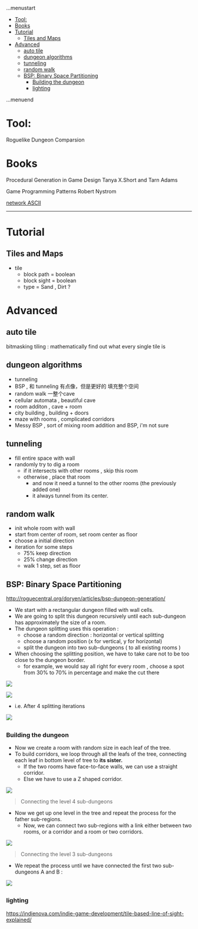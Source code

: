 ...menustart

 - [Tool:](#1f36ce0c302c8d31f2c4ce8b927047ab)
 - [Books](#6225eb5bf8a031f750a1b03f810ccc6a)
 - [Tutorial](#368fe771261fcb18f7988833c9294a20)
     - [Tiles and Maps](#40b06c547952c7c5a66dd95a1d9c26f3)
 - [Advanced](#9b6545e4cea9b4ad4979d41bb9170e2b)
     - [auto tile](#4d884e87dece8f6dbaa651d1b3a86ace)
     - [dungeon algorithms](#d6df0854ea8dc48b05be348b0271b37d)
     - [tunneling](#7575d40ff70f3d0146669d402ca47579)
     - [random walk](#396c9aa8a56ee3ea6e06423717b340b3)
     - [BSP: Binary Space Partitioning](#fd8334f88acc5ac4a4b89af90ce18c0c)
         - [Building the dungeon](#cf6432b1f365fe43ae2285cf70e002e0)
         - [lighting](#8e0cc612e58bb376328960e92c9b89e8)

...menuend


<h2 id="1f36ce0c302c8d31f2c4ce8b927047ab"></h2>

# Tool: 

Roguelike Dungeon Comparsion

<h2 id="6225eb5bf8a031f750a1b03f810ccc6a"></h2>

# Books 
Procedural Generation in Game Design 
		 Tanya X.Short and Tarn Adams

Game Programming Patterns
	Robert Nystrom 



[network ASCII](http://network-science.de/ascii/)

---

<h2 id="368fe771261fcb18f7988833c9294a20"></h2>

# Tutorial

<h2 id="40b06c547952c7c5a66dd95a1d9c26f3"></h2>

## Tiles and Maps

 - tile
    - block path = boolean
    - block sight = boolean
    - type = Sand , Dirt ?

<h2 id="9b6545e4cea9b4ad4979d41bb9170e2b"></h2>

# Advanced 

<h2 id="4d884e87dece8f6dbaa651d1b3a86ace"></h2>

## auto tile

bitmasking tiling : mathematically find out what every single tile is


<h2 id="d6df0854ea8dc48b05be348b0271b37d"></h2>

## dungeon algorithms

 - tunneling 
 - BSP , 和 tunneling 有点像，但是更好的 填充整个空间
 - random walk  一整个cave
 - cellular automata   , beautiful cave
 - room additon , cave + room
 - city building  ,  building + doors
 - maze with rooms , complicated corridors
 - Messy BSP , sort of mixing  room addition and BSP, i'm not sure

<h2 id="7575d40ff70f3d0146669d402ca47579"></h2>

## tunneling 

 - fill entire space with wall 
 - randomly try to dig a room 
    - if it intersects with other rooms , skip this room
    - otherwise , place that room 
        - and now it need a tunnel to the other rooms (the previously added one)
        - it always tunnel from its center.

<h2 id="396c9aa8a56ee3ea6e06423717b340b3"></h2>

## random walk

 - init whole room with wall 
 - start from center of room, set room center as floor
 - choose a initial direction
 - iteration for some  steps
    - 75% keep direction
    - 25% change direction
    - walk 1 step, set as floor


<h2 id="fd8334f88acc5ac4a4b89af90ce18c0c"></h2>

## BSP: Binary Space Partitioning 

http://roguecentral.org/doryen/articles/bsp-dungeon-generation/

 - We start with a rectangular dungeon filled with wall cells.
 - We are going to split this dungeon recursively until each sub-dungeon has approximately the size of a room.
 - The dungeon splitting uses this operation :
    - choose a random direction : horizontal or vertical splitting
    - choose a random position (x for vertical, y for horizontal)
    - split the dungeon into two sub-dungeons ( to all existing rooms )
 - When choosing the splitting position, we have to take care not to be too close to the dungeon border. 
    - for example, we would say all right for every room , choose a spot from 30% to 70% in percentage and make the cut there 


![](http://roguecentral.org/doryen/data/articles/dungeon_bsp1-medium.jpg)

![](http://roguecentral.org/doryen/data/articles/dungeon_bsp2-medium.jpg)

 - i.e. After 4 splitting iterations 

![](http://roguecentral.org/doryen/data/articles/dungeon_bsp3-medium.jpg)


<h2 id="cf6432b1f365fe43ae2285cf70e002e0"></h2>

### Building the dungeon

 - Now we create a room with random size in each leaf of the tree.
 - To build corridors, we loop through all the leafs of the tree, connecting each leaf in bottom level of tree to **its sister.**
    - If the two rooms have face-to-face walls, we can use a straight corridor. 
    - Else we have to use a Z shaped corridor.
 
![](http://roguecentral.org/doryen/data/articles/dungeon_bsp5-medium.jpg)

> Connecting the level 4 sub-dungeons

 - Now we get up one level in the tree and repeat the process for the father sub-regions. 
    - Now, we can connect two sub-regions with a link either between two rooms, or a corridor and a room or two corridors.

![](http://roguecentral.org/doryen/data/articles/dungeon_bsp6-medium.jpg)

> Connecting the level 3 sub-dungeons


 - We repeat the process until we have connected the first two sub-dungeons A and B :

![](http://roguecentral.org/doryen/data/articles/dungeon_bsp7-medium.jpg)



<h2 id="8e0cc612e58bb376328960e92c9b89e8"></h2>

### lighting  

https://indienova.com/indie-game-development/tile-based-line-of-sight-explained/





